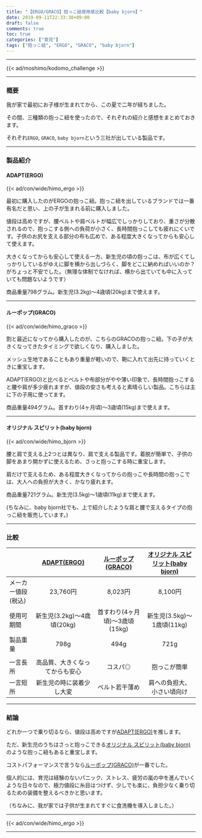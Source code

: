 ```yaml
---
title: "【ERGO/GRACO】抱っこ紐使用感比較【baby bjorn】"
date: 2019-09-11T22:33:38+09:00
draft: false
comments: true
toc: true
categories: ["育児"]
tags: ["抱っこ紐", "ERGO", "GRACO", "baby bjorn"]
---
```


<!--more-->

---

{{< ad/moshimo/kodomo_challenge >}}

---

### 概要

我が家で最初にお子様が生まれてから、この夏で二年が経ちました。

その間、三種類の抱っこ紐を使ったので、それぞれの紹介と感想をまとめておきます。

それぞれ`ERGO`, `GRACO`, `baby bjorn`という三社が出している製品です。

---

### 製品紹介

#### ADAPT(ERGO)

{{< ad/con/wide/himo_ergo >}}

最初に購入したのがERGOの抱っこ紐。抱っこ紐を出しているブランドでは一番有名だと思い、上の子が生まれる前に購入しました。

値段は高めですが、腰ベルトや肩ベルトが幅広でしっかりしており、重さが分散されるので、抱っこする側への負荷が小さく、長時間抱っこしても疲れにくいです。子供のお尻を支える部分の布も広めで、ある程度大きくなってからも安心して使えます。

大きくなってからも安心して使える一方、新生児の頃の抱っこは、布が広くてしっかりしているがゆえに脚を横から出しづらく、脚をどこに納めればいいのか？がちょっと不安でした。（無理な体制でなければ、横から出ていても中に入っていても問題ないようです）

商品重量798グラム。新生児(3.2kg)〜4歳頃(20kg)まで使えます。

---

#### ルーポップ(GRACO)

{{< ad/con/wide/himo_graco >}}

割と最近になってから購入したのが、こちらのGRACOの抱っこ紐。下の子が大きくなってきたタイミングで欲しくなり、購入しました。

メッシュ生地であることもあり重量が軽いので、鞄に入れて出先に持っていくときに重宝します。

ADAPT(ERGO)と比べるとベルトや布部分がやや薄い印象で、長時間抱っこすると腰や肩が多少疲れますが、値段の安さも考えると素晴らしい製品。こちらは主に下の子用に使ってます。

商品重量494グラム。首すわり(4ヶ月頃)〜3歳頃(15kg)まで使えます。

---

#### オリジナル スピリット(baby bjorn)

{{< ad/con/wide/himo_bjorn >}}

腰と肩で支える上2つとは異なり、肩で支える製品です。着脱が簡単で、子供の脚をあまり開かずに使えるため、さっと抱っこする時に重宝します。

肩だけで支えるため、ある程度大きくなってからの抱っこや長時間の抱っこでは、大人への負担が大きく、かなり疲れます。

商品重量721グラム。新生児(3.5kg)〜1歳頃(11kg)まで使えます。

(ちなみに、baby bjorn社でも、上で紹介したような肩と腰で支えるタイプの抱っこ紐を販売しています。)

---

### 比較

||[ADAPT(ERGO)](//af.moshimo.com/af/c/click?a_id=1414800&p_id=170&pc_id=185&pl_id=4062&url=https%3A%2F%2Fwww.amazon.co.jp%2F%25E6%2597%25A5%25E6%259C%25AC%25E6%25AD%25A3%25E8%25A6%258F%25E5%2593%2581%25E4%25BF%259D%25E8%25A8%25BC%25E4%25BB%2598-%25E6%2597%25A5%25E6%259C%25AC%25E9%2599%2590%25E5%25AE%259A%25E3%2583%2599%25E3%2583%2593%25E3%2583%25BC%25E3%2582%25A6%25E3%2582%25A8%25E3%2582%25B9%25E3%2583%2588%25E3%2583%2599%25E3%2583%25AB%25E3%2583%2588%25E4%25BB%2598-%25E6%25B4%2597%25E6%25BF%25AF%25E6%25A9%259F%25E3%2581%25A7%25E6%25B4%2597%25E3%2581%2588%25E3%2582%258B-%25E3%2582%25A2%25E3%2583%2589%25E3%2583%259F%25E3%2583%25A9%25E3%2583%25AB%25E3%2583%2596%25E3%2583%25AB%25E3%2583%25BC-CREGBCAPEADKBL%2Fdp%2FB01LWODT98)  |[ルーポップ(GRACO)](//af.moshimo.com/af/c/click?a_id=1414800&p_id=170&pc_id=185&pl_id=4062&url=https%3A%2F%2Fwww.amazon.co.jp%2F%25E3%2582%25B0%25E3%2583%25AC%25E3%2582%25B3-%25E3%2583%2588%25E3%2582%25A5%25E3%2582%25A4%25E3%2583%25B3%25E3%2582%25AF%25E3%2583%25AB%25E3%2582%25B9%25E3%2582%25BF%25E3%2583%25BCBK-%25E3%2581%25A4%25E3%2581%258B%25E3%2582%258C%25E3%2581%25AB%25E3%2581%258F%25E3%2581%2584%25E8%2585%25B0%25E3%2583%2599%25E3%2583%25AB%25E3%2583%2588-%25E7%25AB%258B%25E4%25BD%2593%25E3%2583%25A1%25E3%2583%2583%25E3%2582%25B7%25E3%2583%25A5%25E3%2582%25BF%25E3%2582%25A4%25E3%2583%2597-67331%2Fdp%2FB0068IS0I2)  |[オリジナル スピリット(baby bjorn)](//af.moshimo.com/af/c/click?a_id=1414800&p_id=170&pc_id=185&pl_id=4062&url=https%3A%2F%2Fwww.amazon.co.jp%2F%25E3%2583%2599%25E3%2583%2593%25E3%2583%25BC%25E3%2583%2593%25E3%2583%25A7%25E3%2583%25AB%25E3%2583%25B3-023071-%25E3%2583%2599%25E3%2583%2593%25E3%2583%25BC%25E3%2582%25AD%25E3%2583%25A3%25E3%2583%25AA%25E3%2582%25A2-%25E3%2582%25AA%25E3%2583%25AA%25E3%2582%25B8%25E3%2583%258A%25E3%2583%25AB-%25E3%2583%2596%25E3%2583%25A9%25E3%2583%2583%25E3%2582%25AF%25E3%2583%2580%25E3%2582%25A4%25E3%2582%25A2%25E3%2583%25A2%25E3%2583%25B3%25E3%2583%2589%2Fdp%2FB0057D1T5K)  |
|:--|:-:|:-:|:-:|
|メーカー値段(税込)|23,760円  |8,023円  |8,100円  |
|使用可期間|新生児(3.2kg)〜4歳頃(20kg)  |首すわり(4ヶ月頃)〜3歳頃(15kg)  |新生児(3.5kg)〜1歳頃(11kg)  |
|製品重量|798g  |494g  |721g  |
|||||
|一言長所|高品質、大きくなってからも安心|コスパ◎|抱っこが簡単|
|一言短所|新生児の時に装着少し大変|ベルト若干薄め|肩への負担大、小さい頃向け|

---

### 結論

どれか一つで乗り切るなら、値段は高めですが[ADAPT(ERGO)](//af.moshimo.com/af/c/click?a_id=1414800&p_id=170&pc_id=185&pl_id=4062&url=https%3A%2F%2Fwww.amazon.co.jp%2F%25E6%2597%25A5%25E6%259C%25AC%25E6%25AD%25A3%25E8%25A6%258F%25E5%2593%2581%25E4%25BF%259D%25E8%25A8%25BC%25E4%25BB%2598-%25E6%2597%25A5%25E6%259C%25AC%25E9%2599%2590%25E5%25AE%259A%25E3%2583%2599%25E3%2583%2593%25E3%2583%25BC%25E3%2582%25A6%25E3%2582%25A8%25E3%2582%25B9%25E3%2583%2588%25E3%2583%2599%25E3%2583%25AB%25E3%2583%2588%25E4%25BB%2598-%25E6%25B4%2597%25E6%25BF%25AF%25E6%25A9%259F%25E3%2581%25A7%25E6%25B4%2597%25E3%2581%2588%25E3%2582%258B-%25E3%2582%25A2%25E3%2583%2589%25E3%2583%259F%25E3%2583%25A9%25E3%2583%25AB%25E3%2583%2596%25E3%2583%25AB%25E3%2583%25BC-CREGBCAPEADKBL%2Fdp%2FB01LWODT98)を推します。

ただ、新生児のうちはさっと抱っこできる[オリジナル スピリット(baby bjorn)](//af.moshimo.com/af/c/click?a_id=1414800&p_id=170&pc_id=185&pl_id=4062&url=https%3A%2F%2Fwww.amazon.co.jp%2F%25E3%2583%2599%25E3%2583%2593%25E3%2583%25BC%25E3%2583%2593%25E3%2583%25A7%25E3%2583%25AB%25E3%2583%25B3-023071-%25E3%2583%2599%25E3%2583%2593%25E3%2583%25BC%25E3%2582%25AD%25E3%2583%25A3%25E3%2583%25AA%25E3%2582%25A2-%25E3%2582%25AA%25E3%2583%25AA%25E3%2582%25B8%25E3%2583%258A%25E3%2583%25AB-%25E3%2583%2596%25E3%2583%25A9%25E3%2583%2583%25E3%2582%25AF%25E3%2583%2580%25E3%2582%25A4%25E3%2582%25A2%25E3%2583%25A2%25E3%2583%25B3%25E3%2583%2589%2Fdp%2FB0057D1T5K)のような抱っこ紐もあると重宝します。

コストパフォーマンスで言うなら[ルーポップ(GRACO)](//af.moshimo.com/af/c/click?a_id=1414800&p_id=170&pc_id=185&pl_id=4062&url=https%3A%2F%2Fwww.amazon.co.jp%2F%25E3%2582%25B0%25E3%2583%25AC%25E3%2582%25B3-%25E3%2583%2588%25E3%2582%25A5%25E3%2582%25A4%25E3%2583%25B3%25E3%2582%25AF%25E3%2583%25AB%25E3%2582%25B9%25E3%2582%25BF%25E3%2583%25BCBK-%25E3%2581%25A4%25E3%2581%258B%25E3%2582%258C%25E3%2581%25AB%25E3%2581%258F%25E3%2581%2584%25E8%2585%25B0%25E3%2583%2599%25E3%2583%25AB%25E3%2583%2588-%25E7%25AB%258B%25E4%25BD%2593%25E3%2583%25A1%25E3%2583%2583%25E3%2582%25B7%25E3%2583%25A5%25E3%2582%25BF%25E3%2582%25A4%25E3%2583%2597-67331%2Fdp%2FB0068IS0I2)が一番でした。

個人的には、育児は経験のないパニック、ストレス、疲労の嵐の中を進んでいくような日々なので、極力値段に糸目はつけず、少しでも楽に、負担少なく乗り切るための装備を整えるべきかと思います。

（ちなみに、我が家では子供が生まれてすぐに食洗機を導入しました。）

---

{{< ad/con/wide/himo_ergo >}}

---

